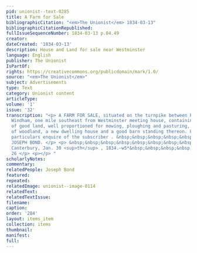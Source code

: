 ```yaml
---
pid: unionist--text-0285
title: A Farm for Sale
bibliographicCitation: "<em>The Unionist</em> 1834-03-13"
bibliographicCitationRepublished: 
fullIssueSequenceNumber: 1834-03-13 p.04.49
creator: 
dateCreated: '1834-03-13'
description: House and Land for sale near Westminster
language: English
publisher: The Unionist
IsPartOf: 
rights: https://creativecommons.org/publicdomain/mark/1.0/
source: "<em>The Unionist</em>"
subject: Advertisements
type: Text
category: Unionist content
articleType: 
volume: '1'
issue: '32'
transcription: "<p> A FARM FOR SALE, situated on the turnpike between Plainfield and
  Windham, one mile southeast from Westminster meeting house, containing 50 acres
  of good land, well proportioned for mowing, ploughing and pasturing, about 13 acres
  of woodland, a new dwelling house and a good barn standing thereon. For further
  particulars enquire of the subscriber . &nbsp;&nbsp;&nbsp;&nbsp;&nbsp;&nbsp;&nbsp;&nbsp;&nbsp;&nbsp;&nbsp;&nbsp;&nbsp;&nbsp;&nbsp;&nbsp;&nbsp;&nbsp;&nbsp;&nbsp;&nbsp;&nbsp;&nbsp;&nbsp;&nbsp;&nbsp;
  JOSEPH BOND. </p> <p> &nbsp;&nbsp;&nbsp;&nbsp;&nbsp;&nbsp;&nbsp;&nbsp;&nbsp;&nbsp;&nbsp;
  Canterbury, Jan. 30 <sup>th</sup> , 1834.—w5*&nbsp;&nbsp;&nbsp;&nbsp;&nbsp;&nbsp;&nbsp;&nbsp;&nbsp;&nbsp;&nbsp;&nbsp;&nbsp;&nbsp;&nbsp;&nbsp;&nbsp;&nbsp;&nbsp;&nbsp;&nbsp;&nbsp;&nbsp;&nbsp;&nbsp;&nbsp;&nbsp;&nbsp;&nbsp;&nbsp;&nbsp;&nbsp;&nbsp;&nbsp;&nbsp;&nbsp;&nbsp;&nbsp;&nbsp;&nbsp;
  26 </p> <p></p> "
scholarlyNotes: 
commentary: 
relatedPeople: Joseph Bond
featured: 
repeated: 
relatedImage: unionist--image-0114
relatedText: 
relatedTextIssue: 
filename: 
caption: 
order: '284'
layout: items_item
collection: items
thumbnail: 
manifest: 
full: 
---
```

